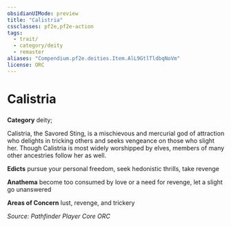 ```yaml
---
obsidianUIMode: preview
title: "Calistria"
cssclasses: pf2e,pf2e-action
tags:
  - trait/
  - category/deity
  - remaster
aliases: "Compendium.pf2e.deities.Item.AlL9GtlTldbqNoVm"
license: ORC
---
```

# Calistria

### 

**Category** deity; 




Calistria, the Savored Sting, is a mischievous and mercurial god of attraction who delights in tricking others and seeks vengeance on those who slight her. Though Calistria is most widely worshipped by elves, members of many other ancestries follow her as well.

**Edicts** pursue your personal freedom, seek hedonistic thrills, take revenge

**Anathema** become too consumed by love or a need for revenge, let a slight go unanswered

**Areas of Concern** lust, revenge, and trickery

*Source: Pathfinder Player Core*
*ORC*